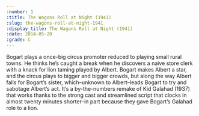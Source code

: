 ```yaml
---
:number: 1
:title: The Wagons Roll at Night (1941)
:slug: the-wagons-roll-at-night-1941
:display_title: The Wagons Roll at Night (1941)
:date: 2014-05-20
:grade: C
---
```

Bogart plays a once-big circus promoter reduced to playing small rural towns. He thinks he’s caught a break when he discovers a naive store clerk with a knack for lion taming played by Albert. Bogart makes Albert a star, and the circus plays to bigger and bigger crowds, but along the way Albert falls for Bogart’s sister, which–unknown to Albert–leads Bogart to try and sabotage Albert’s act. It’s a by-the-numbers remake of Kid Galahad (1937) that works thanks to the strong cast and streamlined script that clocks in almost twenty minutes shorter–in part because they gave Bogart’s Galahad role to a lion.